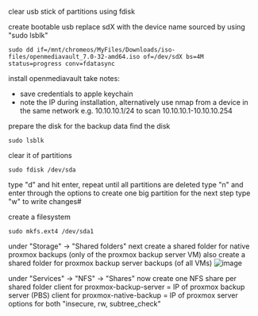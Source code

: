 clear usb stick of partitions using fdisk

create bootable usb
replace sdX with the device name sourced by using "sudo lsblk"

```sudo dd if=/mnt/chromeos/MyFiles/Downloads/iso-files/openmediavault_7.0-32-amd64.iso of=/dev/sdX bs=4M status=progress conv=fdatasync```


install openmediavault
take notes: 
- save credentials to apple keychain
- note the IP during installation, alternatively use nmap from a device in the same network e.g. 10.10.10.1/24 to scan 10.10.10.1-10.10.10.254

prepare the disk for the backup data
find the disk

```sudo lsblk```

clear it of partitions 

```sudo fdisk /dev/sda```

type "d" and hit enter, repeat until all partitions are deleted
type "n" and enter through the options to create one big partition for the next step
type "w" to write changes#

create a filesystem

```sudo mkfs.ext4 /dev/sda1```


under "Storage" -> "Shared folders"
next create a shared folder for native proxmox backups (only of the proxmox backup server VM)
also create a shared folder for proxmox backup server backups (of all VMs)
![image](https://github.com/user-attachments/assets/38c0423a-429d-4591-859a-a1c55c8674d8)


under "Services" -> "NFS" -> "Shares"
now create one NFS share per shared folder 
client for proxmox-backup-server = IP of proxmox backup server (PBS)
client for proxmox-native-backup = IP of proxmox server 
options for both "insecure, rw, subtree_check"

